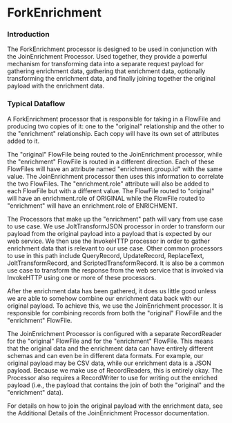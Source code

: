 <!--
  Licensed to the Apache Software Foundation (ASF) under one or more
  contributor license agreements.  See the NOTICE file distributed with
  this work for additional information regarding copyright ownership.
  The ASF licenses this file to You under the Apache License, Version 2.0
  (the "License"); you may not use this file except in compliance with
  the License.  You may obtain a copy of the License at
      http://www.apache.org/licenses/LICENSE-2.0
  Unless required by applicable law or agreed to in writing, software
  distributed under the License is distributed on an "AS IS" BASIS,
  WITHOUT WARRANTIES OR CONDITIONS OF ANY KIND, either express or implied.
  See the License for the specific language governing permissions and
  limitations under the License.
-->

# ForkEnrichment

### Introduction

The ForkEnrichment processor is designed to be used in conjunction with the JoinEnrichment Processor. Used together, they
provide a powerful mechanism for transforming data into a separate request payload for gathering enrichment data,
gathering that enrichment data, optionally transforming the enrichment data, and finally joining together the original
payload with the enrichment data.

### Typical Dataflow

A ForkEnrichment processor that is responsible for taking in a FlowFile and producing two copies of it:
one to the "original" relationship and the other to the "enrichment" relationship. Each copy will have its own set of
attributes added to it.

The "original" FlowFile being routed to the JoinEnrichment processor, while the "enrichment" FlowFile is
routed in a different direction. Each of these FlowFiles will have an attribute named "enrichment.group.id" with the
same value. The JoinEnrichment processor then uses this information to correlate the two FlowFiles. The
"enrichment.role" attribute will also be added to each FlowFile but with a different value. The FlowFile routed to
"original" will have an enrichment.role of ORIGINAL while the FlowFile routed to "enrichment" will have an
enrichment.role of ENRICHMENT.

The Processors that make up the "enrichment" path will vary from use case to use case. We
use JoltTransformJSON processor in order to transform
our payload from the original payload into a payload that is expected by our web service. We then use
the InvokeHTTP processor in order to gather enrichment
data that is relevant to our use case. Other common processors to use in this path
include QueryRecord, UpdateRecord, ReplaceText,
JoltTransformRecord, and ScriptedTransformRecord. It is also be a common use case to transform the response from the web
service that is invoked via InvokeHTTP using one or more of these processors.

After the enrichment data has been gathered, it does us little good unless we are able to somehow combine our enrichment
data back with our original payload. To achieve this, we use the JoinEnrichment processor. It is responsible for
combining records from both the "original" FlowFile and the "enrichment" FlowFile.

The JoinEnrichment Processor is configured with a separate RecordReader for the "original" FlowFile and for the
"enrichment" FlowFile. This means that the original data and the enrichment data can have entirely different schemas and
can even be in different data formats. For example, our original payload may be CSV data, while our enrichment data is a
JSON payload. Because we make use of RecordReaders, this is entirely okay. The Processor also requires a RecordWriter to
use for writing out the enriched payload (i.e., the payload that contains the join of both the "original" and the
"enrichment" data).

For details on how to join the original payload with the enrichment data, see the Additional Details of
the JoinEnrichment Processor documentation.